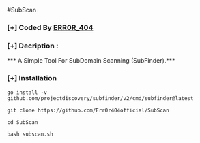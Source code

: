 #SubScan

### [+] Coded By <a href="https://github.com/Err0r404official">ERR0R_404</a>

### [+] Decription :
*** A Simple Tool For SubDomain Scanning (SubFinder).***

### [+] Installation

```go install -v github.com/projectdiscovery/subfinder/v2/cmd/subfinder@latest```

```git clone https://github.com/Err0r404official/SubScan```

```cd SubScan```

```bash subscan.sh```

